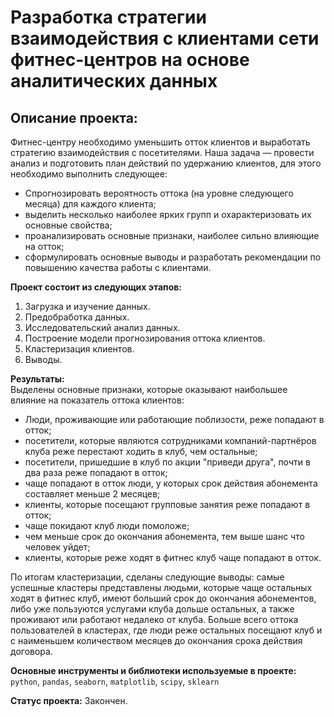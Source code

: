 # Разработка стратегии взаимодействия с клиентами сети фитнес-центров на основе аналитических данных
## Описание проекта:

Фитнес-центру необходимо уменьшить отток клиентов и выработать стратегию взаимодействия с посетителями. Наша задача — провести анализ и подготовить план действий по удержанию клиентов, для этого необходимо выполнить следующee:  

* Cпрогнозировать вероятность оттока (на уровне следующего месяца) для каждого клиента;  
* выделить несколько наиболее ярких групп и охарактеризовать их основные свойства;  
* проанализировать основные признаки, наиболее сильно влияющие на отток;  
* сформулировать основные выводы и разработать рекомендации по повышению качества работы с клиентами.  

**Проект состоит из следующих этапов:** 
1. Загрузка и изучение данных.  
2. Предобработка данных.  
3. Исследовательский анализ данных.  
4. Построение модели прогнозирования оттока клиентов. 
5. Кластеризация клиентов.  
6. Выводы.

**Результаты:**  
Выделены основные признаки, которые оказывают наибольшее влияние на показатель оттока клиентов:  
- Люди, проживающие или работающие поблизости, реже попадают в отток;  
- посетители, которые являются сотрудниками компаний-партнёров клуба реже перестают ходить в клуб, чем остальные;  
- посетители, пришедшие в клуб по акции "приведи друга", почти в два раза реже попадают в отток;  
- чаще попадают в отток люди, у которых срок действия абонемента составляет меньше 2 месяцев;  
- клиенты, которые посещают групповые занятия реже попадают в отток;  
- чаще покидают клуб люди помоложе;  
- чем меньше срок до окончания абонемента, тем выше шанс что человек уйдет;  
- клиенты, которые реже ходят в фитнес клуб чаще попадают в отток.  

По итогам кластеризации, сделаны следующие выводы: самые успешные кластеры представлены людьми, которые чаще остальных ходят в фитнес клуб, имеют больший срок до окончания абонементов, либо уже пользуются услугами клуба дольше остальных, а также проживают или работают недалеко от клуба. Больше всего оттока пользователей в кластерах, где люди реже остальных посещают клуб и с наименьшем количеством месяцев до окончания срока действия договора.

**Основные инструменты и библиотеки используемые в проекте:**  
`python`, `pandas`, `seaborn`, `matplotlib`, `scipy`, `sklearn` 

**Статус проекта:** Закончен.



